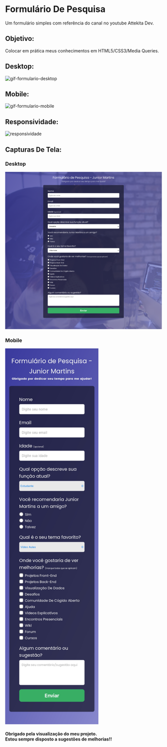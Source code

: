<h1>
    Formulário De Pesquisa
</h1>
<p>
    Um formulário simples com referência do canal no youtube Attekita Dev.
</p>
<h2>
    Objetivo:
</h2>
<p>
    Colocar em prática meus conhecimentos em HTML5/CSS3/Media Queries.
</p>
<h2>
    Desktop:
</h2>
<img src="./img/formulario-desktop.gif" alt="gif-formulario-desktop">
<br>
<h2>
    Mobile:
</h2>
<img height="400px" src="./img/formulario-mobile.gif" alt="gif-formulario-mobile">
<br>
<h2>
    Responsividade:
</h2>
<img width="700px" src="./img/responsividade.gif" alt="responsividade">
<br>
<h2>
    Capturas De Tela:
</h2>
<h3>Desktop</h3>
<img width="700px" src="./img/img-formulario-desktop.png" alt="img-formulario-desktop">

<h3>Mobile</h3>
<img width="300px" src="./img/img-formulario-mobile.jpg" alt="img-formulario-mobile">
<h4>
    Obrigado pela visualização do meu projeto. <br>
    Estou sempre disposto a sugestões de melhorias!!
</h4>
